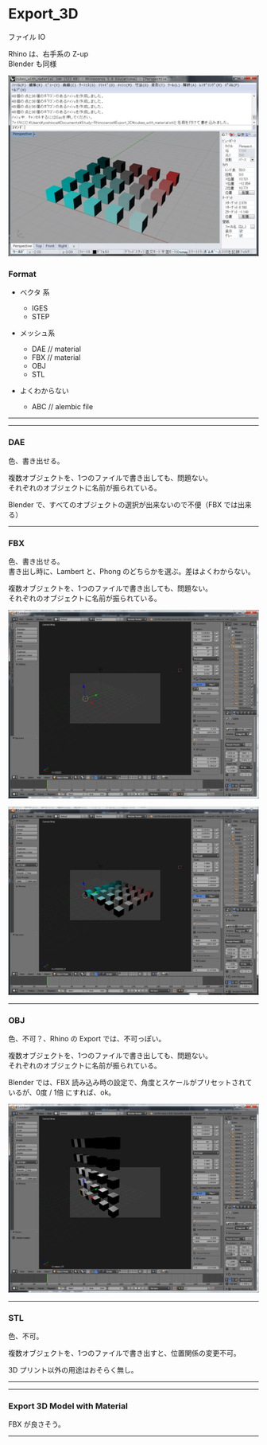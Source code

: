 # Export_3D  


ファイル IO  

Rhino は、右手系の Z-up  
Blender も同様  

![rhino](Export_3D_3dm.png)  


### Format  

- ベクタ 系  
  - IGES  
  - STEP  

- メッシュ系  
  - DAE // material  
  - FBX // material  
  - OBJ  
  - STL    

- よくわからない  
  - ABC // alembic file  


---  

---  


### DAE  

色、書き出せる。  

複数オブジェクトを、1つのファイルで書き出しても、問題ない。  
それぞれのオブジェクトに名前が振られている。  

Blender で、すべてのオブジェクトの選択が出来ないので不便（FBX では出来る）  


---  


### FBX  

色、書き出せる。  
書き出し時に、Lambert と、Phong のどちらかを選ぶ。差はよくわからない。  

複数オブジェクトを、1つのファイルで書き出しても、問題ない。  
それぞれのオブジェクトに名前が振られている。  

![FBX](Export_3D_fbx.png)  

![FBX](Export_3D_fbx_set.png)  



---  


### OBJ  

色、不可？、Rhino の Export では、不可っぽい。  

複数オブジェクトを、1つのファイルで書き出しても、問題ない。  
それぞれのオブジェクトに名前が振られている。  

Blender では、FBX 読み込み時の設定で、角度とスケールがプリセットされているが、0度 / 1倍 にすれば、ok。  

![OBJ](Export_3D_obj.png)  


---  


### STL  

色、不可。  

複数オブジェクトを、1つのファイルで書き出すと、位置関係の変更不可。  

3D プリント以外の用途はおそらく無し。  



---  

---  


###  Export 3D Model with Material  

FBX が良さそう。  



---  